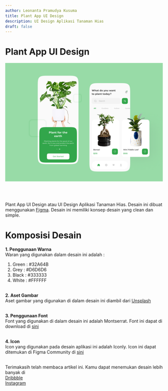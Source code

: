 ```yaml
---
author: Leonanta Pramudya Kusuma
title: Plant App UI Design
description: UI Design Aplikasi Tanaman Hias
draft: false
---
```



# Plant App UI Design

![Gambar_Hacker](./Plant.png)

<br>
<br>

Plant App UI Design atau UI Design Aplikasi Tanaman Hias. Desain ini dibuat menggunakan [Figma](https://www.figma.com/). Desain ini memiliki konsep desain yang clean dan simple. 

# Komposisi Desain
<b>1. Penggunaan Warna</b> <br>
Waran yang digunakan dalam desain ini adalah :<br>
 1. Green   : #32A64B<br>
 2. Grey    : #D6D6D6<br>
 3. Black   : #333333<br>
 4. White   : #FFFFFF  <br><br>

<b>2. Aset Gambar</b> <br>
Aset gambar yang digunakan di dalam desain ini diambil dari [Unsplash](https://www.unsplash.com/)  <br><br>

<b>3. Penggunaan Font</b> <br>
Font yang digunakan di dalam desain ini adalah Montserrat. Font ini dapat di download di [sini](https://fonts.google.com/specimen/Montserrat)  <br><br>

<b>4. Icon</b> <br>
Icon yang digunakan pada desain aplikasi ini adalah Iconly. Icon ini dapat ditemukan di Figma Community di [sini](https://www.figma.com/community/file/876509330914541878) <br><br>

Terimakasih telah membaca artikel ini. Kamu dapat menemukan desain lebih banyak di <br>
[Dribbble](https://dribbble.com/productexperience) <br>
[Instagram](https://www.instagram.com/pxdesign.id/)


